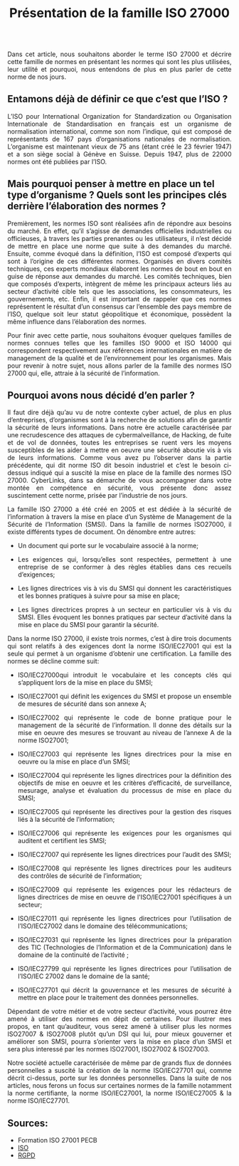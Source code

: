 
<div align="center">

<h1><strong>Présentation de la famille ISO 27000</strong></h1>

</div>
<br/>
<br/>
<p align="justify">
Dans cet article, nous souhaitons aborder le terme ISO 27000 et décrire cette famille de normes en présentant les normes qui sont les plus utilisées, leur utilité et pourquoi, nous entendons de plus en plus parler de cette norme de nos jours.

</p>

## Entamons déjà de définir ce que c’est que l’ISO ?

<p align="justify">
L’ISO pour International Organization for Standardization ou Organisation Internationale de Standardisation en français est un organisme de normalisation international, comme son nom l’indique, qui est composé de représentants de 167 pays d’organisations nationales de normalisation. L’organisme est maintenant vieux de 75 ans (étant créé le 23 février 1947) et a son siège social à Génève en Suisse. Depuis 1947, plus de 22000 normes ont été publiées par l’ISO.
</p>

## Mais pourquoi penser à mettre en place un tel type d’organisme ? Quels sont les principes clés derrière l’élaboration des normes ?

<p align="justify">
Premièrement, les normes ISO sont réalisées afin de répondre aux besoins du marché. En effet, qu’il s’agisse de demandes officielles industrielles ou officieuses, à travers les parties prenantes ou les utilisateurs, il n’est décidé de mettre en place une norme que suite à des demandes du marché. Ensuite, comme évoqué dans la définition, l’ISO est composé d’experts qui sont à l’origine de ces différentes normes. Organisés en divers comités techniques, ces experts mondiaux élaborent les normes de bout en bout en guise de réponse aux demandes du marché. Les comités techniques, bien que composés d’experts, intègrent de même les principaux acteurs liés au secteur d’activité cible tels que les associations, les consommateurs, les gouvernements, etc. Enfin, il est important de rappeler que ces normes représentent le résultat d’un consensus car l’ensemble des pays membre de l’ISO, quelque soit leur statut géopolitique et économique, possèdent la même influence dans l’élaboration des normes.
</p>  

<p align="justify">
Pour finir avec cette partie, nous souhaitons évoquer quelques familles de normes connues telles que les familles ISO 9000 et ISO 14000 qui correspondent respectivement aux références internationales en matière de management de la qualité et de l’environnement pour les organismes. Mais pour revenir à notre sujet, nous allons parler de la famille des normes ISO 27000 qui, elle, attraie à la sécurité de l’information.
</p>

## Pourquoi avons nous décidé d’en parler ?

<p align="justify">
Il faut dire déjà qu’au vu de notre contexte cyber actuel, de plus en plus d’entreprises, d’organismes sont à la recherche de solutions afin de garantir la sécurité de leurs informations. Dans notre ère actuelle caractérisée par une recrudescence des attaques de cybermalveillance, de Hacking, de fuite et de vol de données, toutes les entreprises se ruent vers les moyens susceptibles de les aider à mettre en oeuvre une sécurité aboutie vis à vis de leurs informations. Comme vous avez pu l’observer dans la partie précédente, qui dit norme ISO dit besoin industriel et c’est le besoin ci-dessus indiqué qui a suscité la mise en place de la famille des normes ISO 27000. 
CyberLinks, dans sa démarche de vous accompagner dans votre montée en compétence en sécurité, vous présente donc assez suscintement cette norme, prisée par l’industrie de nos jours.
</p>  
  
<p align="justify">
La famille ISO 27000 a été créé en 2005 et est dédiée à la sécurité de l’information à travers la mise en place d’un Système de Management de la Sécurité de l’Information (SMSI). Dans la famille de normes ISO27000, il existe différents types de document. On dénombre entre autres:
</p>  

- <p align="justify">Un document qui porte sur le vocabulaire associé à la norme;
- <p align="justify">Les exigences qui, lorsqu’elles sont respectées, permettent à une entreprise de se conformer à des règles établies dans ces recueils d’exigences;
- <p align="justify">Les lignes directrices vis à vis du SMSI qui donnent les caractéristiques et les bonnes pratiques à suivre pour sa mise en place;
- <p align="justify">Les lignes directrices propres à un secteur en particulier vis à vis du SMSI. Elles évoquent les bonnes pratiques par secteur d’activité dans la mise en place du SMSI pour garantir la sécurité.


<p align="justify">
Dans la norme ISO 27000, il existe trois normes, c’est à dire trois documents qui sont relatifs à des exigences dont la norme ISO/IEC27001 qui est la seule qui permet à un organisme d’obtenir une certification. La famille des normes se décline comme suit:
</p>


- <p align="justify">ISO/IEC27000qui introduit le vocabulaire et les concepts clés qui s’appliquent lors de la mise en place du SMSI;

- <p align="justify">ISO/IEC27001 qui définit les exigences du SMSI et propose un ensemble de mesures de sécurité dans son annexe A;

- <p align="justify">ISO/IEC27002 qui représente le code de bonne pratique pour le management de la sécurité de l’information. Il donne des détails sur la mise en oeuvre des mesures se trouvant au niveau de l’annexe A de la norme ISO27001;

- <p align="justify">ISO/IEC27003 qui représente les lignes directrices pour la mise en oeuvre ou la mise en place d’un SMSI;

- <p align="justify">ISO/IEC27004 qui représente les lignes directrices pour la définition des objectifs de mise en oeuvre et les critères d’efficacité, de surveillance, mesurage, analyse et évaluation du processus de mise en place du SMSI;

- <p align="justify">ISO/IEC27005 qui représente les directives pour la gestion des risques liés à la sécurité de l’information;

- <p align="justify">ISO/IEC27006 qui représente les exigences pour les organismes qui auditent et certifient les SMSI;

- <p align="justify">ISO/IEC27007 qui représente les lignes directrices pour l’audit des SMSI;

- <p align="justify">ISO/IEC27008 qui représente les lignes directrices pour les auditeurs des contrôles de sécurité de l’information;

- <p align="justify">ISO/IEC27009 qui représente les exigences pour les rédacteurs de lignes directrices de mise en oeuvre de l'ISO/IEC27001 spécifiques à un secteur;

- <p align="justify">ISO/IEC27011 qui représente les lignes directrices pour l’utilisation de l’ISO/IEC27002 dans le domaine des télécommunications;

- <p align="justify">ISO/IEC27031 qui représente les lignes directrices pour la préparation des TIC (Technologies de l’Information et de la Communication) dans le domaine de la continuité de l’activité ;

- <p align="justify">ISO/IEC27799 qui représente les lignes directrices pour l’utilisation de l’ISO/IEC 27002 dans le domaine de la santé;

- <p align="justify">ISO/IEC27701 qui décrit la gouvernance et les mesures de sécurité à mettre en place pour le traitement des données personnelles.


<p align="justify">
Dépendant de votre métier et de votre secteur d’activité, vous pourrez être amené à utiliser des normes en dépit de certaines. Pour illustrer mes propos, en tant qu’auditeur, vous serez amené à utiliser plus les normes ISO27007 & ISO27008 plutôt qu’un DSI qui lui, pour mieux gouverner et améliorer son SMSI, pourra s’orienter vers la mise en place d’un SMSI et sera plus interessé par les normes ISO27001, ISO27002 & ISO27003.
</p>

<p align="justify">
Notre société actuelle caractérisée de même par de grands flux de données personnelles a suscité la création de la norme ISO/IEC27701 qui, comme décrit ci-dessus, porte sur les données personnelles. 
Dans la suite de nos articles, nous ferons un focus sur certaines normes de la famille notamment la norme certifiante, la norme ISO/IEC27001, la norme ISO/IEC27005 & la norme ISO/IEC27701.
</p>

## Sources:

- Formation ISO 27001 PECB
- [ISO](https://fr.wikipedia.org/wiki/Organisation_internationale_de_normalisation)
- [RGPD](https://www.cnil.fr/fr/liso-27701-une-norme-internationale-pour-la-protection-des-donnees-personnelles)

